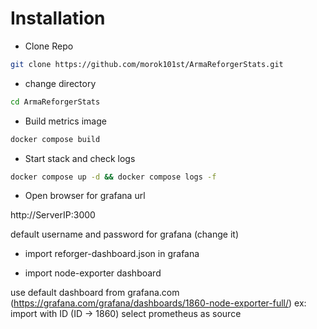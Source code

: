 # Installation


- Clone Repo

```bash
git clone https://github.com/morok101st/ArmaReforgerStats.git
```

- change directory

```bash
cd ArmaReforgerStats
```

- Build metrics image

```bash
docker compose build
```

- Start stack and check logs

```bash
docker compose up -d && docker compose logs -f
```

- Open browser for grafana url

http://ServerIP:3000

default username and password for grafana (change it)

- import reforger-dashboard.json in grafana

- import node-exporter dashboard

use default dashboard from grafana.com (https://grafana.com/grafana/dashboards/1860-node-exporter-full/)
ex: 
import with ID (ID -> 1860)
select prometheus as source

